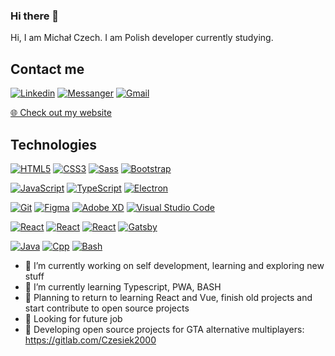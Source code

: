 ### Hi there 👋
<p>Hi, I am Michał Czech. I am Polish developer currently studying.</p>

## Contact me

[![Linkedin](https://img.shields.io/badge/-LinkedIn-blue?style=flat-square&logo=Linkedin&logoColor=white&link=https://www.linkedin.com/in/Czesiek2000/)](https://www.linkedin.com/in//)
[![Messanger](https://img.shields.io/badge/-Messenger-blue?style=flat-square&logo=Messenger&logoColor=white&link=https://www.messenger.com/)](https://www.messenger.com)
[![Gmail](https://img.shields.io/badge/-Gmail-c14438?style=flat-square&logo=Gmail&logoColor=white&link=gmail:michal.czech00@gmail.com)](gmail:michal.czech00@gmail.com)

<p><a href="https://github.com/Czesiek2000/portfolioWebiste">🌐 Check out my website</a></p>

## Technologies
[![HTML5](https://img.shields.io/badge/-HTML5-E34F26?style=flat-square&logo=html5&logoColor=white&link=https://github.com/Czesiek2000/)](https://github.com/Czesiek2000/)
[![CSS3](https://img.shields.io/badge/-CSS3-1572B6?style=flat-square&logo=css3&link=https://github.com/Czesiek2000/)](https://github.com/Czesiek2000/)
[![Sass](https://img.shields.io/badge/-Sass-black?style=flat-square&logo=Sass&logoColor=pink)](https://github.com/Czesiek2000/)
[![Bootstrap](https://img.shields.io/badge/-Bootstrap-black?style=flat-square&logo=bootstrap&logoColor=purple&link=https://github.com/Czesiek2000/)](https://github.com/Czesiek2000/)

[![JavaScript](https://img.shields.io/badge/-JavaScript-black?style=flat-square&logo=javascript&link=https://github.com/Czesiek2000/)](https://github.com/Czesiek2000/)
[![TypeScript](https://img.shields.io/badge/-TypeScript-007ACC?style=flat-square&logo=typescript&link=https://github.com/Czesiek2000/)](https://github.com/Czesiek2000/)
[![Electron](https://img.shields.io/badge/-Electron-blue?style=flat-square&logo=electron&logoColor=black&link=https://github.com/Czesiek2000/)](https://github.com/Czesiek2000/)


[![Git](https://img.shields.io/badge/-Git-black?style=flat-square&logo=git&link=https://github.com/Czesiek2000/)](https://github.com/Czesiek2000/)
[![Figma](https://img.shields.io/badge/-Figma-gray?style=flat-square&logo=Figma)](https://github.com/Czesiek2000/)
[![Adobe XD](https://img.shields.io/badge/AdobeXd-gray?style=flat-square&logo=adobexd)](https://github.com/Czesiek2000/)
[![Visual Studio Code](https://img.shields.io/badge/-VisualStudioCode-gray?style=flat-square&logo=visual-studio-code)](https://github.com/Czesiek2000/)

[![React](https://img.shields.io/badge/-React-black?style=flat-square&logo=react)](https://github.com/Czesiek2000/)
[![React](https://img.shields.io/badge/-Vuejs-black?style=flat-square&logo=vue.js)](https://github.com/Czesiek2000/)
[![React](https://img.shields.io/badge/-Nodejs-black?style=flat-square&logo=node.js)](https://github.com/Czesiek2000/)
[![Gatsby](https://img.shields.io/badge/-Gatsby-purple?style=flat-square&logo=Gatsby&logoColor=white)](https://github.com/Czesiek2000/)

[![Java](https://img.shields.io/badge/-Java-important?style=flat-square&logo=Java&logoColor=black)](https://github.com/Czesiek2000/)
[![Cpp](https://img.shields.io/badge/-c++-blue?style=flat-square&logo=c&logoColor=white)](https://github.com/Czesiek2000/)
[![Bash](https://img.shields.io/badge/Bash-blue?style=flat-square&logo=gnubash&logoColor=white)](https://github.com/Czesiek2000/)


- 🔭 I’m currently working on self development, learning and exploring new stuff
- 🌱 I’m currently learning Typescript, PWA, BASH
- 📆 Planning to return to learning React and Vue, finish old projects and start contribute to open source projects 
- 🤔 Looking for future job
- 👑 Developing open source projects for GTA alternative multiplayers: https://gitlab.com/Czesiek2000

<!--
**Czesiek2000/Czesiek2000** is a ✨ _special_ ✨ repository because its `README.md` (this file) appears on your GitHub profile.

Here are some ideas to get you started:

- 🔭 I’m currently working on ...
- 🌱 I’m currently learning ...
- 👯 I’m looking to collaborate on ...
- 🤔 I’m looking for help with ...
- 💬 Ask me about ...
- 📫 How to reach me: ...
- 😄 Pronouns: ...
- ⚡ Fun fact: ...
-->
